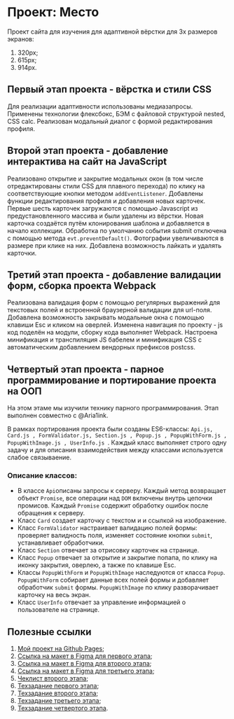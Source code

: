 # Проект: Место

Проект сайта для изучения для адаптивной вёрстки для 3х размеров экранов:
  1. 320px;
  1. 615px;
  1. 914px.

## Первый этап проекта - вёрстка и стили CSS

Для реализации адаптивности использованы медиазапросы.
Применены технологии флексбокс, БЭМ с файловой структурой nested, CSS calc.
Реализован модальный диалог с формой редактирования профиля.

## Второй этап проекта - добавление интерактива на сайт на JavaScript

Реализовано открытие и закрытие модальных окон (в том числе отредактированы стили CSS для плавного перехода) по клику на соответствующие кнопки методом `addEventListener`.
Добавлены функции редактирования профиля и добавления новых карточек.
Первые шесть карточек загружаются с помощью Javascript из предустановленного массива и были удалены из вёрстки.
Новая карточка создаётся путём клонирования шаблона и добавляется в начало коллекции.
Обработка по умолчанию события submit отключена с помощью метода `evt.preventDefault()`.
Фотографии увеличиваются в размере при клике на них.
Добавлена возможность лайкать и удалять карточки.

## Третий этап проекта - добавление валидации форм, сборка проекта Webpack

Реализована валидация форм с помощью регулярных выражений для текстовых полей и встроенной браузерной валидации для url-поля.
Добавлена возможность закрывать модальные окна с помощью клавиши Esc и кликом на оверлей.
Изменена навигация по проекту - js код поделён на модули, сборку кода выполняет Webpack.
Настроена минификация и транспиляция JS бабелем и минификация CSS с автоматическим добавлением вендорных префиксов postcss.

## Четвертый этап проекта - парное программирование и портирование проекта на ООП

На этом этаме мы изучили технику парного программирования. Этап выполнен совместно с @Aria1ink.

В рамках портирования проекта были созданы ES6-классы: `Api.js, Сard.js , FormValidator.js, Section.js , Popup.js , PopupWithForm.js , PopupWithImage.js , UserInfo.js `.
Каждый класс выполняет строго одну задачу и для описания взаимодействия между классами используется слабое связываение.

### Описание классов:

- В классе `Api`описаны запросы к серверу. Каждый метод возвращает объект `Promise`, все операции над `DOM` включены внутрь цепочки промисов. Каждый `Promise` содержит обработку ошибок после обращения к серверу.
- Класс `Card` создает карточку с текстом и и ссылкой на изображение.
- Класс `FormValidator` настраивает валидацию полей формы: проверяет валидность поля, изменяет состояние кнопки `submit`, устанавливает обработчики.
- Класс `Section` отвечает за отрисовку карточек на странице.
- Класс `Popup` отвечает за открытие и закрытие попапа, по клику на иконку закрытия, оверлею, а также по клавише Esc.
- Классы `PopupWithForm` и `PopupWithImage` наследуются от класса `Popup`. `PopupWithForm` собирает данные всех полей формы и добавляет обработчик `submit` формы. `PopupWithImage` по клику разворачивает карточку на весь экран.
- Класс `UserInfo` отвечает за управление информацией о пользователе на странице.


## Полезные ссылки

1. [Мой проект на Github Pages](https://margo-yunanova.github.io/mesto-project);
1. [Ссылка на макет в Figma для первого этапа](https://www.figma.com/file/2cn9N9jSkmxD84oJik7xL7/JavaScript.-Sprint-4?node-id=28212%3A155);
1. [Ссылка на макет в Figma для второго этапа](https://www.figma.com/file/bjyvbKKJN2naO0ucURl2Z0/JavaScript.-Sprint-5);
1. [Ссылка на макет в Figma для третьего этапа](https://www.figma.com/file/kRVLKwYG3d1HGLvh7JFWRT/JavaScript.-Sprint-6?node-id=0%3A1);
1. [Чеклист второго этапа](https://code.s3.yandex.net/web-developer/checklists-pdf/web-plus/checklist-4.pdf);
1. [Техзадание первого этапа](https://code.s3.yandex.net/web-plus/static/second-month/mesto-project/index.html);
1. [Техзадание второго этапа](https://code.s3.yandex.net/web-plus/static/third-month/mesto-project/index.html);
1. [Техзадание третьего этапа](https://code.s3.yandex.net/web-developer/checklists-pdf/web-plus/checklist-8.pdf);
1. [Техзадание четвертого этапа](https://code.s3.yandex.net/web-developer/checklists-pdf/web-plus/checklist-10.pdf).
